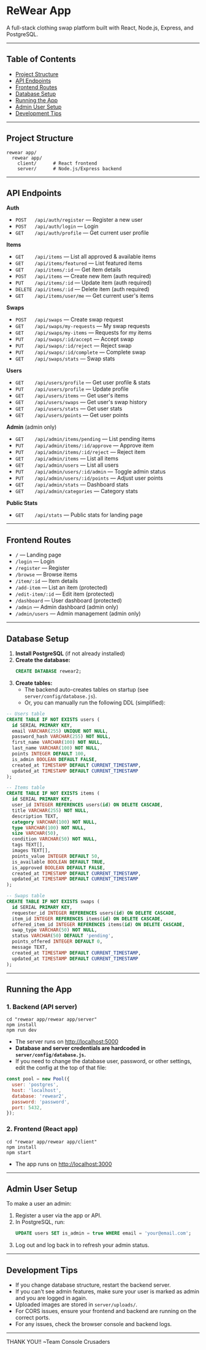 # ReWear App

A full-stack clothing swap platform built with React, Node.js, Express, and PostgreSQL.

---

## Table of Contents
- [Project Structure](#project-structure)
- [API Endpoints](#api-endpoints)
- [Frontend Routes](#frontend-routes)
- [Database Setup](#database-setup)
- [Running the App](#running-the-app)
- [Admin User Setup](#admin-user-setup)
- [Development Tips](#development-tips)

---

## Project Structure

```
rewear app/
  rewear app/
    client/      # React frontend
    server/      # Node.js/Express backend
```

---

## API Endpoints

**Auth**
- `POST   /api/auth/register` — Register a new user
- `POST   /api/auth/login` — Login
- `GET    /api/auth/profile` — Get current user profile

**Items**
- `GET    /api/items` — List all approved & available items
- `GET    /api/items/featured` — List featured items
- `GET    /api/items/:id` — Get item details
- `POST   /api/items` — Create new item (auth required)
- `PUT    /api/items/:id` — Update item (auth required)
- `DELETE /api/items/:id` — Delete item (auth required)
- `GET    /api/items/user/me` — Get current user's items

**Swaps**
- `POST   /api/swaps` — Create swap request
- `GET    /api/swaps/my-requests` — My swap requests
- `GET    /api/swaps/my-items` — Requests for my items
- `PUT    /api/swaps/:id/accept` — Accept swap
- `PUT    /api/swaps/:id/reject` — Reject swap
- `PUT    /api/swaps/:id/complete` — Complete swap
- `GET    /api/swaps/stats` — Swap stats

**Users**
- `GET    /api/users/profile` — Get user profile & stats
- `PUT    /api/users/profile` — Update profile
- `GET    /api/users/items` — Get user's items
- `GET    /api/users/swaps` — Get user's swap history
- `GET    /api/users/stats` — Get user stats
- `GET    /api/users/points` — Get user points

**Admin** (admin only)
- `GET    /api/admin/items/pending` — List pending items
- `PUT    /api/admin/items/:id/approve` — Approve item
- `PUT    /api/admin/items/:id/reject` — Reject item
- `GET    /api/admin/items` — List all items
- `GET    /api/admin/users` — List all users
- `PUT    /api/admin/users/:id/admin` — Toggle admin status
- `PUT    /api/admin/users/:id/points` — Adjust user points
- `GET    /api/admin/stats` — Dashboard stats
- `GET    /api/admin/categories` — Category stats

**Public Stats**
- `GET    /api/stats` — Public stats for landing page

---

## Frontend Routes

- `/` — Landing page
- `/login` — Login
- `/register` — Register
- `/browse` — Browse items
- `/item/:id` — Item details
- `/add-item` — List an item (protected)
- `/edit-item/:id` — Edit item (protected)
- `/dashboard` — User dashboard (protected)
- `/admin` — Admin dashboard (admin only)
- `/admin/users` — Admin management (admin only)

---

## Database Setup

1. **Install PostgreSQL** (if not already installed)
2. **Create the database:**
   ```sql
   CREATE DATABASE rewear2;
   ```
3. **Create tables:**
   - The backend auto-creates tables on startup (see `server/config/database.js`).
   - Or, you can manually run the following DDL (simplified):

```sql
-- Users table
CREATE TABLE IF NOT EXISTS users (
  id SERIAL PRIMARY KEY,
  email VARCHAR(255) UNIQUE NOT NULL,
  password_hash VARCHAR(255) NOT NULL,
  first_name VARCHAR(100) NOT NULL,
  last_name VARCHAR(100) NOT NULL,
  points INTEGER DEFAULT 100,
  is_admin BOOLEAN DEFAULT FALSE,
  created_at TIMESTAMP DEFAULT CURRENT_TIMESTAMP,
  updated_at TIMESTAMP DEFAULT CURRENT_TIMESTAMP
);

-- Items table
CREATE TABLE IF NOT EXISTS items (
  id SERIAL PRIMARY KEY,
  user_id INTEGER REFERENCES users(id) ON DELETE CASCADE,
  title VARCHAR(255) NOT NULL,
  description TEXT,
  category VARCHAR(100) NOT NULL,
  type VARCHAR(100) NOT NULL,
  size VARCHAR(50),
  condition VARCHAR(50) NOT NULL,
  tags TEXT[],
  images TEXT[],
  points_value INTEGER DEFAULT 50,
  is_available BOOLEAN DEFAULT TRUE,
  is_approved BOOLEAN DEFAULT FALSE,
  created_at TIMESTAMP DEFAULT CURRENT_TIMESTAMP,
  updated_at TIMESTAMP DEFAULT CURRENT_TIMESTAMP
);

-- Swaps table
CREATE TABLE IF NOT EXISTS swaps (
  id SERIAL PRIMARY KEY,
  requester_id INTEGER REFERENCES users(id) ON DELETE CASCADE,
  item_id INTEGER REFERENCES items(id) ON DELETE CASCADE,
  offered_item_id INTEGER REFERENCES items(id) ON DELETE CASCADE,
  swap_type VARCHAR(50) NOT NULL,
  status VARCHAR(50) DEFAULT 'pending',
  points_offered INTEGER DEFAULT 0,
  message TEXT,
  created_at TIMESTAMP DEFAULT CURRENT_TIMESTAMP,
  updated_at TIMESTAMP DEFAULT CURRENT_TIMESTAMP
);
```

---

## Running the App

### 1. Backend (API server)

```
cd "rewear app/rewear app/server"
npm install
npm run dev
```
- The server runs on [http://localhost:5000](http://localhost:5000)
- **Database and server credentials are hardcoded in `server/config/database.js`.**
- If you need to change the database user, password, or other settings, edit the config at the top of that file:

```js
const pool = new Pool({
  user: 'postgres',
  host: 'localhost',
  database: 'rewear2',
  password: 'password',
  port: 5432,
});
```

### 2. Frontend (React app)

```
cd "rewear app/rewear app/client"
npm install
npm start
```
- The app runs on [http://localhost:3000](http://localhost:3000)

---

## Admin User Setup

To make a user an admin:
1. Register a user via the app or API.
2. In PostgreSQL, run:
   ```sql
   UPDATE users SET is_admin = true WHERE email = 'your@email.com';
   ```
3. Log out and log back in to refresh your admin status.

---

## Development Tips
- If you change database structure, restart the backend server.
- If you can't see admin features, make sure your user is marked as admin and you are logged in again.
- Uploaded images are stored in `server/uploads/`.
- For CORS issues, ensure your frontend and backend are running on the correct ports.
- For any issues, check the browser console and backend logs.

---

THANK YOU!!
~Team Console Crusaders
